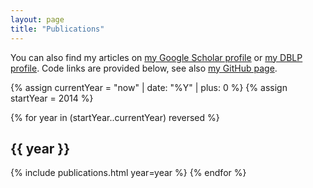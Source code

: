 ```yaml
---
layout: page
title: "Publications"
---
```


You can also find my articles on <a href="{{site.gscholar}}">my Google Scholar profile</a> or <a href="{{site.dblp}}">my DBLP profile</a>. Code links are provided below, see also <a href="{{site.github}}">my GitHub page</a>.

{% assign currentYear = "now" | date: "%Y" | plus: 0 %}
{% assign startYear = 2014 %}

{% for year in (startYear..currentYear) reversed %}
  ## {{ year }}
  {% include publications.html year=year %}
{% endfor %}